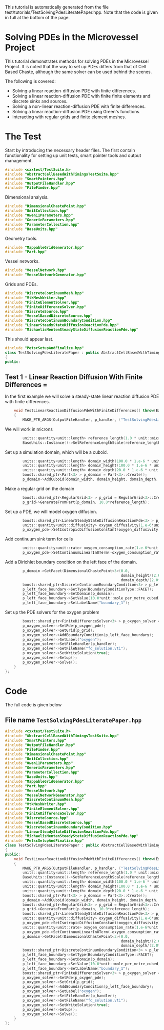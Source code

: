 This tutorial is automatically generated from the file test/tutorials/TestSolvingPdesLiteratePaper.hpp.
Note that the code is given in full at the bottom of the page.



# Solving PDEs in the Microvessel Project
This tutorial demonstrates methods for solving PDEs in the Microvessel Project. It is noted
that the way to set up PDEs differs from that of Cell Based Chaste, although the same solver
can be used behind the scenes.

The following is covered:
 * Solving a linear reaction-diffusion PDE with finite differences.
 * Solving a linear reaction-diffusion PDE with finite finite elements and discrete sinks and sources.
 * Solving a non-linear reaction-diffusion PDE with finite differences.
 * Solving a linear reaction-diffusion PDE using Green's functions.
 * Interacting with regular grids and finite element meshes.
 
# The Test
Start by introducing the necessary header files. The first contain functionality for setting up unit tests,
smart pointer tools and output management.

```cpp
#include <cxxtest/TestSuite.h>
#include "AbstractCellBasedWithTimingsTestSuite.hpp"
#include "SmartPointers.hpp"
#include "OutputFileHandler.hpp"
#include "FileFinder.hpp"
```

Dimensional analysis.

```cpp
#include "DimensionalChastePoint.hpp"
#include "UnitCollection.hpp"
#include "Owen11Parameters.hpp"
#include "GenericParameters.hpp"
#include "ParameterCollection.hpp"
#include "BaseUnits.hpp"
```

Geometry tools.

```cpp
#include "MappableGridGenerator.hpp"
#include "Part.hpp"
```

Vessel networks.

```cpp
#include "VesselNetwork.hpp"
#include "VesselNetworkGenerator.hpp"
```

Grids and PDEs.

```cpp
#include "DiscreteContinuumMesh.hpp"
#include "VtkMeshWriter.hpp"
#include "FiniteElementSolver.hpp"
#include "FiniteDifferenceSolver.hpp"
#include "DiscreteSource.hpp"
#include "VesselBasedDiscreteSource.hpp"
#include "DiscreteContinuumBoundaryCondition.hpp"
#include "LinearSteadyStateDiffusionReactionPde.hpp"
#include "MichaelisMentenSteadyStateDiffusionReactionPde.hpp"
```

This should appear last.

```cpp
#include "PetscSetupAndFinalize.hpp"
class TestSolvingPdesLiteratePaper : public AbstractCellBasedWithTimingsTestSuite
{
public:
```

## Test 1 - Linear Reaction Diffusion With Finite Differences =
In the first example we will solve a steady-state linear reaction diffusion
PDE with finite differences.

```cpp
    void TestLinearReactionDiffusionPdeWithFiniteDifferences() throw(Exception)
    {
        MAKE_PTR_ARGS(OutputFileHandler, p_handler, ("TestSolvingPdesLiteratePaper/TestLinearReactionDiffusionPdeWithFiniteDifferences"));
```

We will work in microns

```cpp
        units::quantity<unit::length> reference_length(1.0 * unit::microns);
        BaseUnits::Instance()->SetReferenceLengthScale(reference_length);
```

Set up a simulation domain, which will be a cuboid.

```cpp
        units::quantity<unit::length> domain_width(100.0 * 1.e-6 * unit::microns);
        units::quantity<unit::length> domain_height(100.0 * 1.e-6 * unit::microns);
        units::quantity<unit::length> domain_depth(20.0 * 1.e-6 * unit::microns);
        boost::shared_ptr<Part<3> > p_domain = Part<3>::Create();
        p_domain->AddCuboid(domain_width, domain_height, domain_depth, DimensionalChastePoint<3>(0.0, 0.0, 0.0));
```

Make a regular grid on the domain

```cpp
        boost::shared_ptr<RegularGrid<3> > p_grid = RegularGrid<3>::Create();
        p_grid->GenerateFromPart(p_domain, 10.0*reference_length);
```

Set up a PDE, we will model oxygen diffusion.

```cpp
        boost::shared_ptr<LinearSteadyStateDiffusionReactionPde<3> > p_oxygen_pde = LinearSteadyStateDiffusionReactionPde<3>::Create();
        units::quantity<unit::diffusivity> oxygen_diffusivity(1.e-6*unit::metre_squared_per_second);
        p_oxygen_pde->SetIsotropicDiffusionConstant(oxygen_diffusivity);
```

Add continuum sink term for cells

```cpp
        units::quantity<unit::rate> oxygen_consumption_rate(1.e-6*unit::per_second);
        p_oxygen_pde->SetContinuumLinearInUTerm(-oxygen_consumption_rate);
```

Add a Dirichlet boundary condition on the left face of the domain.

```cpp
        p_domain->GetFacet(DimensionalChastePoint<3>(0.0,
                                                     domain_height/(2.0*reference_length),
                                                     domain_depth/(2.0*reference_length)))->SetLabel("boundary_1");
        boost::shared_ptr<DiscreteContinuumBoundaryCondition<3> > p_left_face_boundary = DiscreteContinuumBoundaryCondition<3>::Create();
        p_left_face_boundary->SetType(BoundaryConditionType::FACET);
        p_left_face_boundary->SetDomain(p_domain);
        p_left_face_boundary->SetValue(10.0*unit::mole_per_metre_cubed);
        p_left_face_boundary->SetLabelName("boundary_1");
```

Set up the PDE solvers for the oxygen problem

```cpp
        boost::shared_ptr<FiniteDifferenceSolver<3> > p_oxygen_solver = FiniteDifferenceSolver<3>::Create();
        p_oxygen_solver->SetPde(p_oxygen_pde);
        p_oxygen_solver->SetGrid(p_grid);
        p_oxygen_solver->AddBoundaryCondition(p_left_face_boundary);
        p_oxygen_solver->SetLabel("oxygen");
        p_oxygen_solver->SetFileHandler(p_handler);
        p_oxygen_solver->SetFileName("fd_solution.vti");
        p_oxygen_solver->SetWriteSolution(true);
        p_oxygen_solver->Setup();
        p_oxygen_solver->Solve();
    }
};

```


# Code 
The full code is given below


## File name `TestSolvingPdesLiteratePaper.hpp` 

```cpp
#include <cxxtest/TestSuite.h>
#include "AbstractCellBasedWithTimingsTestSuite.hpp"
#include "SmartPointers.hpp"
#include "OutputFileHandler.hpp"
#include "FileFinder.hpp"
#include "DimensionalChastePoint.hpp"
#include "UnitCollection.hpp"
#include "Owen11Parameters.hpp"
#include "GenericParameters.hpp"
#include "ParameterCollection.hpp"
#include "BaseUnits.hpp"
#include "MappableGridGenerator.hpp"
#include "Part.hpp"
#include "VesselNetwork.hpp"
#include "VesselNetworkGenerator.hpp"
#include "DiscreteContinuumMesh.hpp"
#include "VtkMeshWriter.hpp"
#include "FiniteElementSolver.hpp"
#include "FiniteDifferenceSolver.hpp"
#include "DiscreteSource.hpp"
#include "VesselBasedDiscreteSource.hpp"
#include "DiscreteContinuumBoundaryCondition.hpp"
#include "LinearSteadyStateDiffusionReactionPde.hpp"
#include "MichaelisMentenSteadyStateDiffusionReactionPde.hpp"
#include "PetscSetupAndFinalize.hpp"
class TestSolvingPdesLiteratePaper : public AbstractCellBasedWithTimingsTestSuite
{
public:
    void TestLinearReactionDiffusionPdeWithFiniteDifferences() throw(Exception)
    {
        MAKE_PTR_ARGS(OutputFileHandler, p_handler, ("TestSolvingPdesLiteratePaper/TestLinearReactionDiffusionPdeWithFiniteDifferences"));
        units::quantity<unit::length> reference_length(1.0 * unit::microns);
        BaseUnits::Instance()->SetReferenceLengthScale(reference_length);
        units::quantity<unit::length> domain_width(100.0 * 1.e-6 * unit::microns);
        units::quantity<unit::length> domain_height(100.0 * 1.e-6 * unit::microns);
        units::quantity<unit::length> domain_depth(20.0 * 1.e-6 * unit::microns);
        boost::shared_ptr<Part<3> > p_domain = Part<3>::Create();
        p_domain->AddCuboid(domain_width, domain_height, domain_depth, DimensionalChastePoint<3>(0.0, 0.0, 0.0));
        boost::shared_ptr<RegularGrid<3> > p_grid = RegularGrid<3>::Create();
        p_grid->GenerateFromPart(p_domain, 10.0*reference_length);
        boost::shared_ptr<LinearSteadyStateDiffusionReactionPde<3> > p_oxygen_pde = LinearSteadyStateDiffusionReactionPde<3>::Create();
        units::quantity<unit::diffusivity> oxygen_diffusivity(1.e-6*unit::metre_squared_per_second);
        p_oxygen_pde->SetIsotropicDiffusionConstant(oxygen_diffusivity);
        units::quantity<unit::rate> oxygen_consumption_rate(1.e-6*unit::per_second);
        p_oxygen_pde->SetContinuumLinearInUTerm(-oxygen_consumption_rate);
        p_domain->GetFacet(DimensionalChastePoint<3>(0.0,
                                                     domain_height/(2.0*reference_length),
                                                     domain_depth/(2.0*reference_length)))->SetLabel("boundary_1");
        boost::shared_ptr<DiscreteContinuumBoundaryCondition<3> > p_left_face_boundary = DiscreteContinuumBoundaryCondition<3>::Create();
        p_left_face_boundary->SetType(BoundaryConditionType::FACET);
        p_left_face_boundary->SetDomain(p_domain);
        p_left_face_boundary->SetValue(10.0*unit::mole_per_metre_cubed);
        p_left_face_boundary->SetLabelName("boundary_1");
        boost::shared_ptr<FiniteDifferenceSolver<3> > p_oxygen_solver = FiniteDifferenceSolver<3>::Create();
        p_oxygen_solver->SetPde(p_oxygen_pde);
        p_oxygen_solver->SetGrid(p_grid);
        p_oxygen_solver->AddBoundaryCondition(p_left_face_boundary);
        p_oxygen_solver->SetLabel("oxygen");
        p_oxygen_solver->SetFileHandler(p_handler);
        p_oxygen_solver->SetFileName("fd_solution.vti");
        p_oxygen_solver->SetWriteSolution(true);
        p_oxygen_solver->Setup();
        p_oxygen_solver->Solve();
    }
};

```

